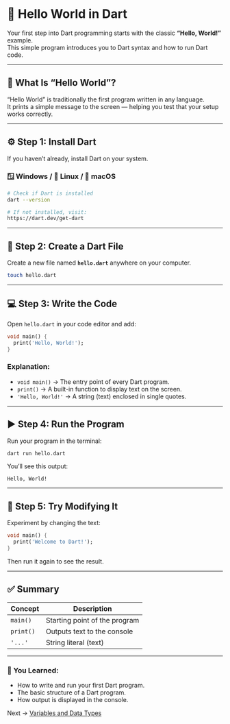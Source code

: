 # 👋 Hello World in Dart

Your first step into Dart programming starts with the classic **“Hello, World!”** example.  
This simple program introduces you to Dart syntax and how to run Dart code.

---

## 🧠 What Is “Hello World”?

“Hello World” is traditionally the first program written in any language.  
It prints a simple message to the screen — helping you test that your setup works correctly.

---

## ⚙️ Step 1: Install Dart

If you haven’t already, install Dart on your system.

### 🪟 Windows / 🐧 Linux / 🍎 macOS
```bash
# Check if Dart is installed
dart --version

# If not installed, visit:
https://dart.dev/get-dart
```

---

## 📝 Step 2: Create a Dart File

Create a new file named **`hello.dart`** anywhere on your computer.

```bash
touch hello.dart
```

---

## 💻 Step 3: Write the Code

Open `hello.dart` in your code editor and add:

```dart
void main() {
  print('Hello, World!');
}
```

### Explanation:
- `void main()` → The entry point of every Dart program.  
- `print()` → A built-in function to display text on the screen.  
- `'Hello, World!'` → A string (text) enclosed in single quotes.

---

## ▶️ Step 4: Run the Program

Run your program in the terminal:

```bash
dart run hello.dart
```

You’ll see this output:

```
Hello, World!
```

---

## 🧩 Step 5: Try Modifying It

Experiment by changing the text:

```dart
void main() {
  print('Welcome to Dart!');
}
```

Then run it again to see the result.

---

## ✅ Summary

| Concept | Description |
|----------|--------------|
| `main()` | Starting point of the program |
| `print()` | Outputs text to the console |
| `'...'` | String literal (text) |

---

### 🎯 You Learned:
- How to write and run your first Dart program.  
- The basic structure of a Dart program.  
- How output is displayed in the console.

Next → [Variables and Data Types](variables.md)
